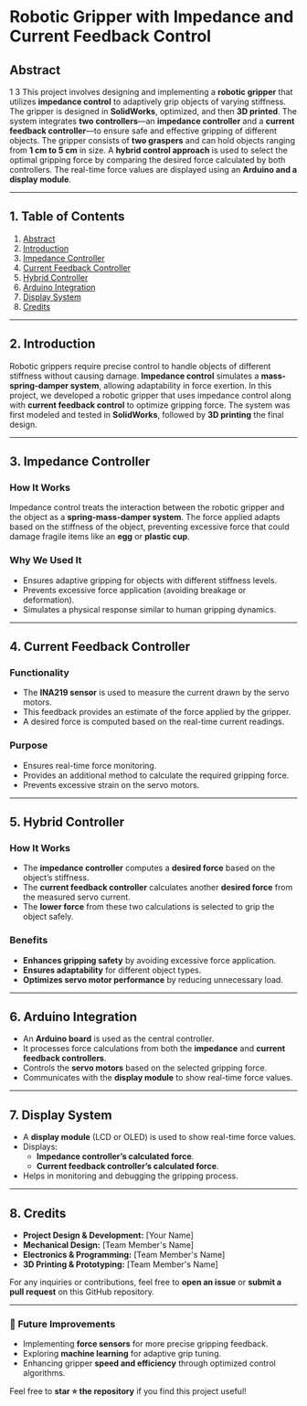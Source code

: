 # Robotic Gripper with Impedance and Current Feedback Control

## Abstract
1
3
This project involves designing and implementing a **robotic gripper** that utilizes **impedance control** to adaptively grip objects of varying stiffness. The gripper is designed in **SolidWorks**, optimized, and then **3D printed**. The system integrates **two controllers**—an **impedance controller** and a **current feedback controller**—to ensure safe and effective gripping of different objects. The gripper consists of **two graspers** and can hold objects ranging from **1 cm to 5 cm** in size. A **hybrid control approach** is used to select the optimal gripping force by comparing the desired force calculated by both controllers. The real-time force values are displayed using an **Arduino and a display module**.

---

## 1. Table of Contents
1. [Abstract](#0-abstract)
2. [Introduction](#2-introduction)
3. [Impedance Controller](#3-impedance-controller)
4. [Current Feedback Controller](#4-current-feedback-controller)
5. [Hybrid Controller](#5-hybrid-controller)
6. [Arduino Integration](#6-arduino-integration)
7. [Display System](#7-display-system)
8. [Credits](#8-credits)

---

## 2. Introduction
Robotic grippers require precise control to handle objects of different stiffness without causing damage. **Impedance control** simulates a **mass-spring-damper system**, allowing adaptability in force exertion. In this project, we developed a robotic gripper that uses impedance control along with **current feedback control** to optimize gripping force. The system was first modeled and tested in **SolidWorks**, followed by **3D printing** the final design.

---

## 3. Impedance Controller
### How It Works
Impedance control treats the interaction between the robotic gripper and the object as a **spring-mass-damper system**. The force applied adapts based on the stiffness of the object, preventing excessive force that could damage fragile items like an **egg** or **plastic cup**.

### Why We Used It
- Ensures adaptive gripping for objects with different stiffness levels.
- Prevents excessive force application (avoiding breakage or deformation).
- Simulates a physical response similar to human gripping dynamics.

---

## 4. Current Feedback Controller
### Functionality
- The **INA219 sensor** is used to measure the current drawn by the servo motors.
- This feedback provides an estimate of the force applied by the gripper.
- A desired force is computed based on the real-time current readings.

### Purpose
- Ensures real-time force monitoring.
- Provides an additional method to calculate the required gripping force.
- Prevents excessive strain on the servo motors.

---

## 5. Hybrid Controller
### How It Works
- The **impedance controller** computes a **desired force** based on the object’s stiffness.
- The **current feedback controller** calculates another **desired force** from the measured servo current.
- The **lower force** from these two calculations is selected to grip the object safely.

### Benefits
- **Enhances gripping safety** by avoiding excessive force application.
- **Ensures adaptability** for different object types.
- **Optimizes servo motor performance** by reducing unnecessary load.

---

## 6. Arduino Integration
- An **Arduino board** is used as the central controller.
- It processes force calculations from both the **impedance** and **current feedback controllers**.
- Controls the **servo motors** based on the selected gripping force.
- Communicates with the **display module** to show real-time force values.

---

## 7. Display System
- A **display module** (LCD or OLED) is used to show real-time force values.
- Displays:
  - **Impedance controller’s calculated force**.
  - **Current feedback controller’s calculated force**.
- Helps in monitoring and debugging the gripping process.

---

## 8. Credits
- **Project Design & Development:** [Your Name]
- **Mechanical Design:** [Team Member's Name]
- **Electronics & Programming:** [Team Member's Name]
- **3D Printing & Prototyping:** [Team Member's Name]

For any inquiries or contributions, feel free to **open an issue** or **submit a pull request** on this GitHub repository.

---

### 🚀 Future Improvements
- Implementing **force sensors** for more precise gripping feedback.
- Exploring **machine learning** for adaptive grip tuning.
- Enhancing gripper **speed and efficiency** through optimized control algorithms.

Feel free to **star ⭐ the repository** if you find this project useful!

